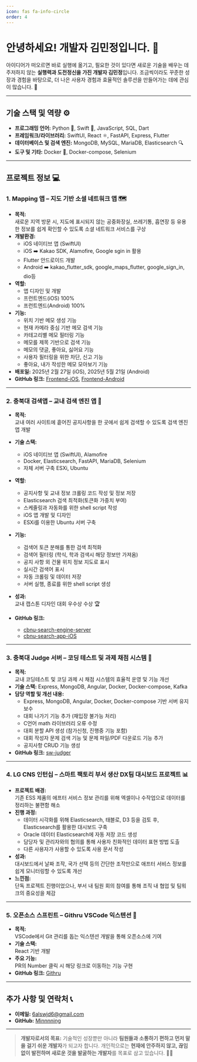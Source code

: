 ```yaml
---
icon: fas fa-info-circle
order: 4
---
```


# 안녕하세요! 개발자 김민정입니다. 👋

아이디어가 떠오르면 바로 실행에 옮기고, 필요한 것이 있다면 새로운 기술을 배우는 데 주저하지 않는 **실행력과 도전정신을 가진 개발자 김민정**입니다.
조금씩이라도 꾸준한 성장과 경험을 바탕으로, 더 나은 사용자 경험과 효율적인 솔루션을 만들어가는 데에 관심이 많습니다. 🚀

---

## 기술 스택 및 역량 ⚙️

- **프로그래밍 언어:** Python 🐍, Swift 🦅, JavaScript, SQL, Dart
- **프레임워크/라이브러리:** SwiftUI, React ⚛️, FastAPI, Express, Flutter
- **데이터베이스 및 검색 엔진:** MongoDB, MySQL, MariaDB, Elasticsearch 🔍  
- **도구 및 기타:** Docker 🐳, Docker-compose, Selenium

---

## 프로젝트 정보 💻

### 1. Mapping 앱 – 지도 기반 소셜 네트워크 앱 🗺️

- **목적:**  
  새로운 지역 방문 시, 지도에 표시되지 않는 공중화장실, 쓰레기통, 흡연장 등 유용한 정보를 쉽게 확인할 수 있도록 소셜 네트워크 서비스를 구상  
- **개발환경:**  
  - iOS 네이티브 앱 (SwiftUI)  
  - iOS ➡️ Kakao SDK, Alamofire, Google sgin in 활용  
  - Flutter 안드로이드 개발
  - Android ➡️ kakao_flutter_sdk, google_maps_flutter, google_sign_in, dio등
- **역할:**
  - 앱 디자인 및 개발
  - 프런트엔드(iOS) 100%
  - 프런트엔드(Android) 100%
- **기능:**
  - 위치 기반 메모 생성 기능
  - 현재 카메라 중심 기반 메모 검색 기능
  - 카테고리별 메모 필터링 기능
  - 메모를 제목 기반으로 검색 기능
  - 메모의 댓글, 좋아요, 싫어요 기능
  - 사용자 필터링을 위한 차단, 신고 기능
  - 좋아요, 내가 작성한 메모 모아보기 기능
- **배포일:** 2025년 2월 27일  (iOS), 2025년 5월 21일 (Android)
- **GitHub 링크:** [Frontend-iOS](https://github.com/Mapping2024/Frontend-iOS), [Frontend-Android](https://github.com/Minnnning/Mapping-Frontend-Flutter)

---

### 2. 충북대 검색앱 – 교내 검색 엔진 앱 🔎

- **목적:**  
  교내 여러 사이트에 흩어진 공지사항을 한 곳에서 쉽게 검색할 수 있도록 검색 엔진 앱 개발  
- **기술 스택:**  
  - iOS 네이티브 앱 (SwiftUI), Alamofire  
  - Docker, Elasticsearch, FastAPI, MariaDB, Selenium  
  - 자체 서버 구축 ESXi, Ubuntu
- **역할:**
  - 공지사항 및 교내 정보 크롤링 코드 작성 및 정보 저장
  - Elasticsearch 검색 최적화(토큰화 가중치 부여)
  - 스케줄링과 자동화를 위한 shell script 작성
  - iOS 앱 개발 및 디자인
  - ESXi를 이용한 Ubuntu 서버 구축
  
- **기능:**
  - 검색어 토큰 분해를 통한 검색 최적화
  - 검색어 필터링 (학식, 학과 검색시 해당 정보만 가져옴)
  - 공지 사항 외 건물 위치 정보 지도로 표시
  - 실시간 검색어 표시
  - 자동 크롤링 및 데이터 저장
  - 서버 실행, 종료를 위한 shell script 생성

- **성과:**  
  교내 캡스톤 디자인 대회 우수상 수상 🏆  
- **GitHub 링크:**  
  - [cbnu-search-engine-server](https://github.com/Minnnning/cbnu-search-engine-server)  
  - [cbnu-search-app-iOS](https://github.com/Minnnning/cbnu-search-app-iOS)

---

### 3. 충북대 Judge 서버 – 코딩 테스트 및 과제 채점 시스템 📝

- **목적:**  
  교내 코딩테스트 및 코딩 과제 시 채점 시스템의 효율적 운영 및 기능 개선  
- **기술 스택:**  Express, MongoDB, Angular, Docker, Docker-compose, Kafka
- **담당 역할 및 개선 내용:**  
  - Express, MongoDB, Angular, Docker, Docker-compose 기반 서버 유지보수  
  - 대회 나가기 기능 추가 (재입장 불가능 처리)  
  - C언어 math 라이브러리 오류 수정  
  - 대회 분할 API 생성 (참가신청, 진행중 기능 포함)  
  - 대회 작성자 문제 검색 기능 및 문제 파일/PDF 다운로드 기능 추가  
  - 공지사항 CRUD 기능 생성  
- **GitHub 링크:** [sw-judger](https://github.com/cbnusw/sw-judger)

---

### 4. LG CNS 인턴십 – 스마트 팩토리 부서 생산 DX팀 대시보드 프로젝트 📊

- **프로젝트 배경:**  
  기존 ESS 제품의 에프터 서비스 정보 관리를 위해 엑셀이나 수작업으로 데이터를 정리하는 불편함 해소  
- **진행 과정:** 
  - 데이터 시각화를 위해 Elasticsearch, 태블로, D3 등을 검토 후, Elasticsearch를 활용한 대시보드 구축  
  - Oracle 데이터 Elasticsearch에 자동 저장 코드 생성
  - 담당자 및 관리자와의 협의를 통해 사용자 친화적인 데이터 표현 방법 도출  
  - 다른 사용자가 사용할 수 있도록 사용 문서 작성
- **성과:**  
  대시보드에서 날짜 조작, 국가 선택 등의 간단한 조작만으로 애프터 서비스 정보를 쉽게 모니터링할 수 있도록 개선  
- **느낀점:**  
  단독 프로젝트 진행이었으나, 부서 내 팀원 회의 참여를 통해 조직 내 협업 및 팀워크의 중요성을 체감

---

### 5. 오픈소스 스프린트 – Githru VSCode 익스텐션 🔧

- **목적:**  
  VSCode에서 Git 관리를 돕는 익스텐션 개발을 통해 오픈소스에 기여  
- **기술 스택:**  
  React 기반 개발  
- **주요 기능:**  
  PR의 Number 클릭 시 해당 링크로 이동하는 기능 구현  
- **GitHub 링크:** [Githru](https://github.com/githru)

---

## 추가 사항 및 연락처 📞

- **이메일:** [6alswjd6@gmail.com](mailto:6alswjd6@gmail.com)  
- **GitHub:** [Minnnning](https://github.com/Minnnning)

---

> **개발자로서의 목표:**
> 기술적인 성장뿐만 아니라 **팀원들과 소통하기 편하고 먼저 말을 걸기 쉬운 개발자**가 되고자 합니다.
> 개인적으로는 **현재에 안주하지 않고, 끊임없이 발전하며 새로운 것을 발굴하는 개발자**를 목표로 삼고 있습니다. 🤝✨
